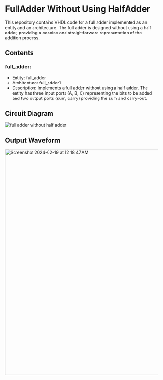 # FullAdder Without Using HalfAdder
This repository contains VHDL code for a full adder implemented as an entity and an architecture. The full adder is designed without using a half adder, providing a concise and straightforward representation of the addition process.

## Contents
### full_adder:
- Entity: full_adder
- Architecture: full_adder1
- Description: Implements a full adder without using a half adder. The entity has three input ports (A, B, C) representing the bits to be added and two output ports (sum, carry) providing the sum and carry-out.

## Circuit Diagram
![full adder without half adder](https://github.com/ShishirRijal/vhdl/assets/63596895/23612c93-d39f-4ed0-b969-cee225aaa3db)


## Output Waveform
<img width="744" alt="Screenshot 2024-02-19 at 12 18 47 AM" src="https://github.com/ShishirRijal/vhdl/assets/63596895/af4f4554-7072-4be3-a145-f1a8f8fae24e">
